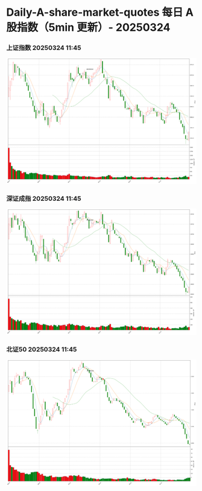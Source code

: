 
# Daily-A-share-market-quotes 每日 A 股指数（5min 更新）- 20250324

### 上证指数 20250324 11:45
![](./fig/2025/3/20250324-sh000001.png)

### 深证成指 20250324 11:45
![](./fig/2025/3/20250324-sz399001.png)

### 北证50 20250324 11:45
![](./fig/2025/3/20250324-bj899050.png)
